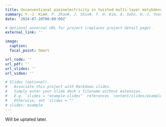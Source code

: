 ```yaml
---
title: Unconventional piezoelectricity in twisted multi-layer molybdenum disulfide
summary: Y.-J. Kim#, P. Zhao#, J. Shin#, T. H. Kim, A. Sohn, H.-J. Yoon, S. Jeon, S.-H. Kim, S.-W. Kim*, **TBD**, submitted.
date: '2024-07-20T00:00:00Z'

# Optional external URL for project (replaces project detail page).
external_link: ''

image:
  caption:   
  focal_point: Smart

url_code: ''
url_pdf: ''
url_slides: ''
url_video: ''

# Slides (optional).
#   Associate this project with Markdown slides.
#   Simply enter your slide deck's filename without extension.
#   E.g. `slides = "example-slides"` references `content/slides/example-slides.md`.
#   Otherwise, set `slides = ""`.
# slides: example
---
```


Will be uptated later.

